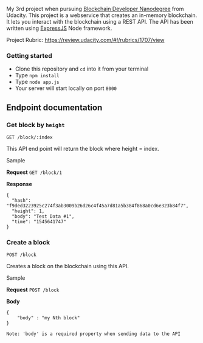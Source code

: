 My 3rd project when pursuing [Blockchain Developer Nanodegree](https://in.udacity.com/course/blockchain-developer-nanodegree--nd1309) from Udacity.
This project is a webservice that creates an in-memory blockchain. It lets
you interact with the blockchain using a REST API.
The API has been written using [ExpressJS](https://expressjs.com/) Node framework.

Project Rubric: https://review.udacity.com/#!/rubrics/1707/view

### Getting started
- Clone this repository and `cd` into it from your terminal
- Type `npm install`
- Type `node app.js`
- Your server will start locally on port `8000`

## Endpoint documentation
### Get block by `height`

`GET /block/:index`

This API end point will return the block where height = index.

Sample

**Request** `GET /block/1`

**Response**
```
{
  "hash": "f9ded3223925c274f3ab3009b26d26c4f45a7d81a5b384f868a0cd6e323b84f7",
  "height": 1,
  "body": "Test Data #1",
  "time": "1545641747"
}
```

### Create a block

`POST /block`

Creates a block on the blockchain using this API. 

Sample

**Request** `POST /block`

**Body**
```
{
    "body" : "my Nth block"
}
```

`Note: 'body' is a required property when sending data to the API`
